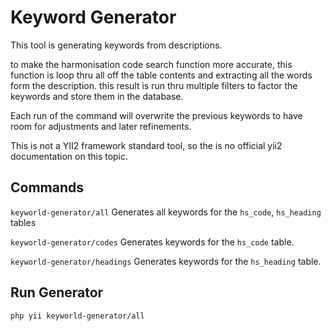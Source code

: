 # Keyword Generator

This tool is generating keywords from descriptions.

to make the harmonisation code search function more accurate, this function is loop thru all off the table contents and extracting all the words form the description.
this result is run thru multiple filters to factor the keywords and store them in the database.

<Note type="tip">

Each run of the command will overwrite the previous keywords to have room for adjustments and later refinements.

</Note>


<Note type="warning">

This is not a YII2 framework standard tool, so the is no official yii2 documentation on this topic.

</Note>

## Commands

`keyworld-generator/all`
Generates all keywords for the `hs_code`, `hs_heading` tables

`keyworld-generator/codes`
Generates keywords for the `hs_code` table.

`keyworld-generator/headings`
Generates keywords for the `hs_heading` table.


## Run Generator


```bash
php yii keyworld-generator/all
```